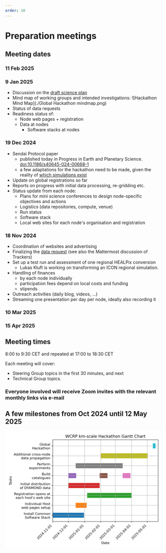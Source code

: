 ```yaml
---
order: 10
---
```


# Preparation meetings

## Meeting dates

### 11  Feb 2025

### 9  Jan 2025

+ Discussion on the [draft science plan](https://pad.gwdg.de/x2j-DW8tSc-GZ2pvfD8_1g?both)
+ Mind map of working groups and intended investigations: ![Hackathon Mind Map](./Global Hackathon mindmap.png)
+ Status of data requests
+ Readiness status of:
  + Node web pages + registration
  + Data at nodes
    + Software stacks at nodes
  
### 19 Dec 2024

+ Sendai Protocol paper
  + published today in Progress in Earth and Planetary Science. [doi:10.1186/s40645-024-00668-1](https://doi.org/10.1186/s40645-024-00668-1)
  + a few adaptations for the hackathon need to be made, given the reality of [which simulations exist](/simulations/index.md)
+ Update on global registrations so far
+ Reports on progress with initial data processing, re-gridding etc.
+ Status update from each node:
  + Plans for mini science conferences to design node-specific objectives and actions
  + Logistics (data repositories, compute, venue)
  + Run status
  + Software stack
  + Local web sites for each node's organisation and registration

### 18 Nov 2024

+ Coordination of websites and advertising
+ Finalizing the [data request](technical/data_request.md) (see also the Mattermost discussion of Trackers)
+ Set up a test run and assessment of one regional HEALPix conversion
  + Lukas Kluft is working on transforming an ICON regional simulation.
+ Handling of finances
  + by each node individually
  + participation fees depend on local costs and funding
  + stipends
+ Outreach activities (daily blog, videos, ...)
+ Streaming one presentation per day per node, ideally also recording it

### 10 Mar 2025

### 15 Apr 2025

## Meeting times

8:00 to 9:30 CET and repeated at 17:00 to 18:30 CET

Each meeting will cover:

+ Steering Group topics in the first 30 minutes, and next
+ Technical Group topics.
  
### Everyone involved will receive Zoom invites with the relevant monthly links via e-mail

## A few milestones from Oct 2024 until 12 May 2025

![Hackaton Gantt](./Gantt_hackathon.png)
